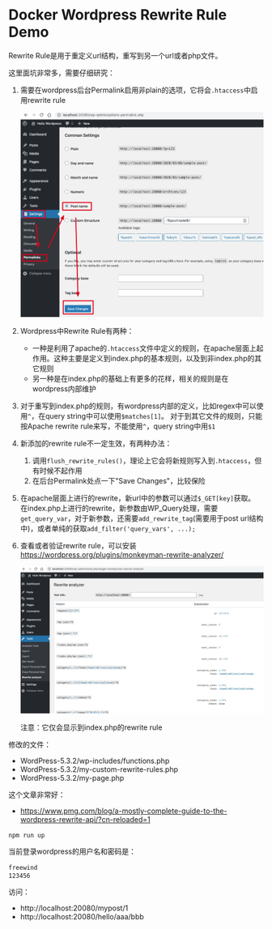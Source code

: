 Docker Wordpress Rewrite Rule Demo
==================================

Rewrite Rule是用于重定义url结构，重写到另一个url或者php文件。

这里面坑非常多，需要仔细研究：

1. 需要在wordpress后台Permalink启用非plain的选项，它将会`.htaccess`中启用rewrite rule

   ![permalink](./images/permalink.png)

2. Wordpress中Rewrite Rule有两种：
   - 一种是利用了apache的`.htaccess`文件中定义的规则，在apache层面上起作用。这种主要是定义到index.php的基本规则，以及到非index.php的其它规则
   - 另一种是在index.php的基础上有更多的花样，相关的规则是在wordpress内部维护

3. 对于重写到index.php的规则，有wordpress内部的定义，比如regex中可以使用`^`，在query string中可以使用`$matches[1]`。
   对于到其它文件的规则，只能按Apache rewrite rule来写，不能使用`^`，query string中用`$1`
   
4. 新添加的rewrite rule不一定生效，有两种办法：
   1. 调用`flush_rewrite_rules()`，理论上它会将新规则写入到`.htaccess`，但有时候不起作用
   2. 在后台Permalink处点一下"Save Changes"，比较保险

5. 在apache层面上进行的rewrite，新url中的参数可以通过`$_GET[key]`获取。
   在index.php上进行的rewrite，新参数由WP_Query处理，需要`get_query_var`，对于新参数，还需要`add_rewrite_tag`(需要用于post url结构中)，或者单纯的获取`add_filter('query_vars', ...);`

6. 查看或者验证rewrite rule，可以安装 https://wordpress.org/plugins/monkeyman-rewrite-analyzer/

   ![monkeyman-rewrite-analyzer](./images/monkeyman-rewrite-analyzer.png)
   
   注意：它仅会显示到index.php的rewrite rule

修改的文件：

- WordPress-5.3.2/wp-includes/functions.php
- WordPress-5.3.2/my-custom-rewrite-rules.php
- WordPress-5.3.2/my-page.php

这个文章非常好：
- https://www.pmg.com/blog/a-mostly-complete-guide-to-the-wordpress-rewrite-api/?cn-reloaded=1

```
npm run up
```

当前登录wordpress的用户名和密码是：

```
freewind
123456
```

访问：

- http://localhost:20080/mypost/1
- http://localhost:20080/hello/aaa/bbb